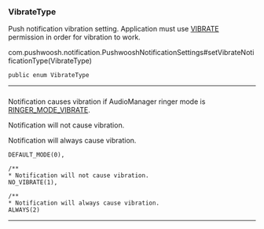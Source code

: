 ### VibrateType <a name="VibrateType"></a>
Push notification vibration setting.
 Application must use [VIBRATE](https://developer.android.com/reference/android/Manifest.permission.html#VIBRATE) permission in order for vibration to work.

 com.pushwoosh.notification.PushwooshNotificationSettings#setVibrateNotificationType(VibrateType)
```
public enum VibrateType
```
---
###  <a name=""></a>
Notification causes vibration if AudioManager ringer mode is [RINGER_MODE_VIBRATE](https://developer.android.com/reference/android/media/AudioManager.html#RINGER_MODE_VIBRATE).


 Notification will not cause vibration.


 Notification will always cause vibration.
```
DEFAULT_MODE(0),

/**
* Notification will not cause vibration.
NO_VIBRATE(1),

/**
* Notification will always cause vibration.
ALWAYS(2)
```
---
